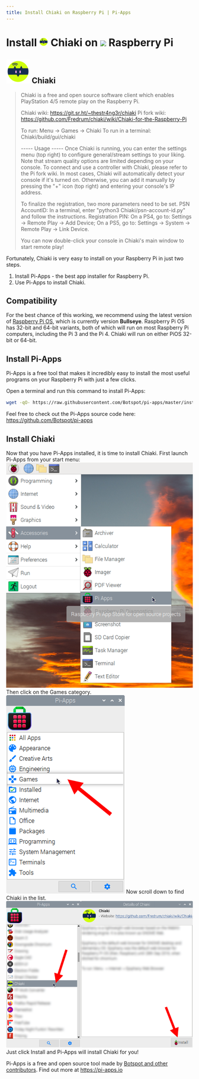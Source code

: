 ```yaml
---
title: Install Chiaki on Raspberry Pi | Pi-Apps
---
```

<div class="simple-install-content content">

# Install <img src="/img/app-icons/Chiaki/icon-64.png" height=24> Chiaki on <img src=https://www.vectorlogo.zone/logos/raspberrypi/raspberrypi-icon.svg height=24> Raspberry Pi

## <img src="/img/app-icons/Chiaki/icon-64.png"> Chiaki
> Chiaki is a free and open source software client which enables PlayStation 4/5 remote play on the Raspberry Pi.
> 
> Chiaki wiki: https://git.sr.ht/~thestr4ng3r/chiaki
> Pi fork wiki: https://github.com/Fredrum/chiaki/wiki/Chiaki-for-the-Raspberry-Pi
> 
> To run: Menu -> Games -> Chiaki
> To run in a terminal: Chiaki/build/gui/chiaki
> 
> ----- Usage -----
> Once Chiaki is running, you can enter the settings menu (top right) to configure general/stream settings to your liking. Note that stream quality options are limited depending on your console. To connect and use a controller with Chiaki, please refer to the Pi fork wiki.
> In most cases, Chiaki will automatically detect your console if it's turned on. Otherwise, you can add it manually by pressing the "+" icon (top right) and entering your console's IP address.
> 
> To finalize the registration, two more parameters need to be set.
> PSN AccountID: In a terminal, enter "python3 Chiaki/psn-account-id.py" and follow the instructions.
> Registration PIN:
> On a PS4, go to: Settings -> Remote Play -> Add Device;
> On a PS5, go to: Settings -> System -> Remote Play -> Link Device.
> 
> You can now double-click your console in Chiaki's main window to start remote play!

Fortunately, Chiaki is very easy to install on your Raspberry Pi in just two steps.
1. Install Pi-Apps - the best app installer for Raspberry Pi.
2. Use Pi-Apps to install Chiaki.
</div>
<div class="simple-install-content content">

## Compatibility
For the best chance of this working, we recommend using the latest version of [Raspberry Pi OS](https://www.raspberrypi.com/software/), which is currently version **Bullseye**.
Raspberry Pi OS has 32-bit and 64-bit variants, both of which will run on most Raspberry Pi computers, including the Pi 3 and the Pi 4.
Chiaki will run on either PiOS 32-bit or 64-bit.
</div>
<div class="simple-install-content content">

## Install Pi-Apps

Pi-Apps is a free tool that makes it incredibly easy to install the most useful programs on your Raspberry Pi with just a few clicks.

Open a terminal and run this command to install Pi-Apps:
```bash
wget -qO- https://raw.githubusercontent.com/Botspot/pi-apps/master/install | bash
```
Feel free to check out the Pi-Apps source code here: https://github.com/Botspot/pi-apps
</div>
<div class="simple-install-content content">

## Install Chiaki

Now that you have Pi-Apps installed, it is time to install Chiaki.
First launch Pi-Apps from your start menu:
<img src="/img/start-menu.png">
Then click on the Games category.
<img src="/img/category-selections/Games.png">
Now scroll down to find Chiaki in the list.
<img src="/img/app-icons/Chiaki/app-selection.png">
Just click Install and Pi-Apps will install Chiaki for you!
</div>
<div class="simple-install-content content">

Pi-Apps is a free and open source tool made by [Botspot and other contributors](/about/#contributors). Find out more at https://pi-apps.io
</div>
